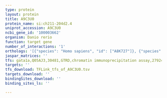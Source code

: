 ```yaml
---
type: protein
layout: protein
title: A9C3U0
protein_name: si:ch211-204d2.4
uniprot_accession: A9C3U0
ncbi_gene_id: '100003662'
organism: Danio rerio
function: target gene
number_of_interactions: '1'
orthologs: '[{"species": "Homo sapiens", "id": ["A8K727"]}, {"species": "Mus musculus", "id": ["<a href=\"/protein/q9ers5\">Q9ERS5</a>"]}, {"species": "Rattus norvegicus", "id": ["F1LXA9"]}]'
jaspar_matrices: ''
tfs: gata1a,Q05AJ3,30481,GTRD,chromatin immunoprecipitation assay,27924024%5Buid%5D,No
targets: ''
tfs_download: TFLink_tfs_of_A9C3U0.tsv
targets_download: ''
bindingSites_download: ''
binding_sites_ls: ''

---
```

